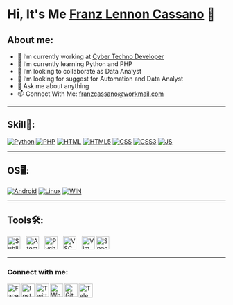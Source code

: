 # Hi, It's Me [Franz Lennon Cassano](https://franzcassano.github.io) 👋
## About me:
- 🔭 I’m currently working at [Cyber Techno Developer](https://www.google.com/search?q=cyber+techno+developer&oq=Cyber+Techno+devel&aqs=chrome.2.69i57j33i160l3.8556j0j7&client=ms-android-xiaomi-rvo3&sourceid=chrome-mobile&ie=UTF-8)
- 🌱 I’m currently learning Python and PHP
- 👯 I’m looking to collaborate as Data Analyst
- 🤔 I’m looking for suggest for Automation and Data Analyst
- 💬 Ask me about anything
- 📫 Connect With Me: franzcassano@workmail.com

---
## Skill💫:

[![Python](https://img.shields.io/badge/Python-14354C?logo=python&logoColor=white)](#)
[![PHP](https://img.shields.io/badge/PHP-777BB4?logo=php&logoColor=white)](#)
[![HTML](https://img.shields.io/badge/HTML-239120?logo=html5&logoColor=white)](#)
[![HTML5](https://img.shields.io/badge/HTML5-E34F26?logo=html5&logoColor=white)](#)
[![CSS](https://img.shields.io/badge/CSS-239120?logo=css3&logoColor=white)](#)
[![CSS3](https://img.shields.io/badge/CSS3-1572B6?logo=css3&logoColor=white)](#)
[![JS](https://img.shields.io/badge/JavaScript-323330?logo=javascript&logoColor=F7DF1E)](#)

---
## OS🖥️:
[![Android](https://img.shields.io/badge/Android-3DDC84?logo=android&logoColor=white)](#)
[![Linux](https://img.shields.io/badge/Linux-FCC624?logo=linux&logoColor=black)](#)
[![WIN](https://img.shields.io/badge/Windows-0078D6?logo=windows&logoColor=white)](#)

---
## Tools🛠️:

<img align="left" alt="Sublime" width="30px" src="https://cdn.iconscout.com/icon/free/png-256/sublime-439588.png" style="padding-right:10px;" />
<img align="left" alt="Atom" width="30px" src="https://cdn.iconscout.com/icon/free/png-256/atom-134-226073.png" style="padding-right:10px;" />
<img align="left" alt="Pycharm" width="30px" src="https://upload.wikimedia.org/wikipedia/commons/thumb/1/1d/PyCharm_Icon.svg/220px-PyCharm_Icon.svg.png" style="padding-right:10px;" />
<img align="left" alt="VSCode" width="30px" src="https://e.top4top.io/p_2535z8si80.png" style="padding-right:10px;" />
<img align="left" alt="Vim" width="30px" src="https://cdn.iconscout.com/icon/free/png-256/vim-3-1175075.png" style="padding-right:0px;" />
<img align="left" alt="Spacemacs" width="30px" src="https://cdn.iconscout.com/icon/free/png-256/spacemacs-3629071-3030343.png" style="padding-right:10px;" />


<br />
<br />

---
### Connect with me:

[<img align="left" alt="Facebook" width="30px" src="https://cdn.iconscout.com/icon/free/png-256/facebook-social-media-fb-logo-square-44659.png" />](https://www.facebook.com/profile.php?id=100075188842072)
[<img align="left" alt="Instagram" width="30px" src="https://cdn.iconscout.com/icon/free/png-256/instagram-1464521-1239436.png" />](https://www.instagram.com/franz_lc007)
[<img align="left" alt="Twitter" width="30px" src="https://cdn.iconscout.com/icon/free/png-256/twitter-1464537-1239448.png" />](https://twitter.com/franzlc7)
[<img align="left" alt="Whatsapp" width="30px" src="https://cdn.iconscout.com/icon/free/png-256/whatsapp-40-189779.png" />](https://wa.me/message/3DRSUY6WKSAGI1)
[<img align="left" alt="Github" width="30px" src="https://cdn.iconscout.com/icon/free/png-256/github-163-761603.png" />](https://github.com/franzcassano)
[<img align="left" alt="Telegram" width="32px" src="https://cdn.iconscout.com/icon/free/png-256/telegram-1660431-1408699.png" />](https://t.me/FranzOnly)
